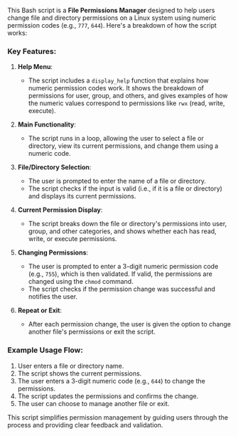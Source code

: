 This Bash script is a **File Permissions Manager** designed to help users change file and directory permissions on a Linux system using numeric permission codes (e.g., `777`, `644`). Here's a breakdown of how the script works:

### Key Features:

1. **Help Menu**:
   - The script includes a `display_help` function that explains how numeric permission codes work. It shows the breakdown of permissions for user, group, and others, and gives examples of how the numeric values correspond to permissions like `rwx` (read, write, execute).

2. **Main Functionality**:
   - The script runs in a loop, allowing the user to select a file or directory, view its current permissions, and change them using a numeric code.

3. **File/Directory Selection**:
   - The user is prompted to enter the name of a file or directory.
   - The script checks if the input is valid (i.e., if it is a file or directory) and displays its current permissions.

4. **Current Permission Display**:
   - The script breaks down the file or directory's permissions into user, group, and other categories, and shows whether each has read, write, or execute permissions.

5. **Changing Permissions**:
   - The user is prompted to enter a 3-digit numeric permission code (e.g., `755`), which is then validated. If valid, the permissions are changed using the `chmod` command.
   - The script checks if the permission change was successful and notifies the user.

6. **Repeat or Exit**:
   - After each permission change, the user is given the option to change another file's permissions or exit the script.

### Example Usage Flow:
1. User enters a file or directory name.
2. The script shows the current permissions.
3. The user enters a 3-digit numeric code (e.g., `644`) to change the permissions.
4. The script updates the permissions and confirms the change.
5. The user can choose to manage another file or exit.

This script simplifies permission management by guiding users through the process and providing clear feedback and validation.
